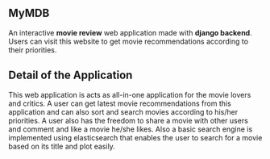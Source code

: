 <h2>MyMDB</h2>
<p>An interactive <b>movie review</b> web application made with <b>django backend</b>. Users can visit this website to get 
movie recommendations according to their priorities.</p>

<h2>Detail of the Application </h2>
<p>This web application is acts as all-in-one application for the movie lovers and critics. A user can get latest movie 
recommendations from this application and can also sort and search movies according to his/her priorities. A user also has
the freedom to share a movie with other users and comment and like a movie he/she likes. Also a basic search engine is 
implemented using elasticsearch that enables the user to search for a movie based on its title and plot easily.</p>
